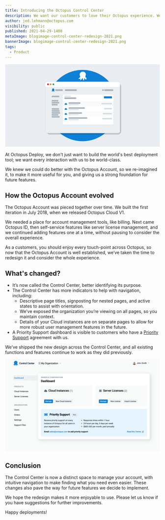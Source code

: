 ```yaml
---
title: Introducing the Octopus Control Center
description: We want our customers to love their Octopus experience. We knew we could do better with the Octopus Account, so we've redesigned it. Find out what's changed.
author: jed.lehmann@octopus.com
visibility: public
published: 2021-04-29-1400
metaImage: blogimage-control-center-redesign-2021.png
bannerImage: blogimage-control-center-redesign-2021.png
tags:
  - Product
---
```

![Control Center illustration and Octopus Deploy logo](blogimage-control-center-redesign-2021.png)

At Octopus Deploy, we don't just want to build the world's best deployment tool; we want every interaction with us to be world-class. 

We knew we could do better with the Octopus Account, so we re-imagined it, to make it more useful for you, and giving us a strong foundation for future features.

## How the Octopus Account evolved

The Octopus Account was pieced together over time. We built the first iteration in July 2018, when we released Octopus Cloud V1. 

We needed a place for account management tools, like billing. Next came Octopus ID, then self-service features like server license management, and we continued adding features one at a time, without pausing to consider the overall experience.

As a customers, you should enjoy every touch-point across Octopus, so now that the Octopus Account is well established, we’ve taken the time to redesign it and consider the whole experience.

## What's changed?

- It’s now called the Control Center, better identifying its purpose.
- The Control Center has more indicators to help with navigation, including:
   - Descriptive page titles, signposting for nested pages, and active states to assist with orientation. 
   - We’ve exposed the organization you’re viewing on all pages, so you maintain context.
   - Details of your Cloud instances are on separate pages to allow for more robust user management features in the future.
- A Priority Support dashboard is visible to customers who have a [Priority Support](https://octopus.com/blog/introducing-priority-support) agreement with us. 

We’ve shipped the new design across the Control Center, and all existing functions and features continue to work as they did previously.

![Control Center dashboard](dashboard-image.png)

## Conclusion

The Control Center is now a distinct space to manage your account, with intuitive navigation to make finding what you need even easier. These changes also pave the way for future features we decide to implement.

We hope the redesign makes it more enjoyable to use. Please let us know if you have suggestions for further improvements. 

Happy deployments!

